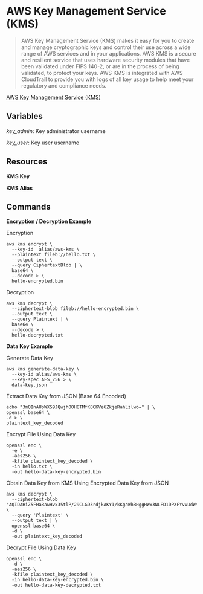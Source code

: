 # AWS Key Management Service (KMS)

> AWS Key Management Service (KMS) makes it easy for you to create and manage cryptographic keys and control their use across a wide range of AWS services and in your applications. AWS KMS is a secure and resilient service that uses hardware security modules that have been validated under FIPS 140-2, or are in the process of being validated, to protect your keys. AWS KMS is integrated with AWS CloudTrail to provide you with logs of all key usage to help meet your regulatory and compliance needs.

[AWS Key Management Service (KMS)](https://aws.amazon.com/kms/)

## Variables

*key_admin*: Key administrator username

*key_user*: Key user username

## Resources

**KMS Key**

**KMS Alias**

## Commands

**Encryption / Decryption Example**

Encryption

```
aws kms encrypt \
  --key-id  alias/aws-kms \
  --plaintext fileb://hello.txt \
  --output text \
  --query CiphertextBlob | \
  base64 \
  --decode > \
  hello-encrypted.bin
```

Decryption

```
aws kms decrypt \
  --ciphertext-blob fileb://hello-encrypted.bin \
  --output text \
  --query Plaintext | \
  base64 \
  --decode > \
  hello-decrypted.txt
```

**Data Key Example**

Generate Data Key

```
aws kms generate-data-key \
  --key-id alias/aws-kms \
  --key-spec AES_256 > \
  data-key.json
```

Extract Data Key from JSON (Base 64 Encoded)

```
echo "3mQInAUpWXS9JQwjh0OH8TMfK8CKVe6ZkjeRahLzlwo=" | \
openssl base64 \
-d > \
plaintext_key_decoded
```

Encrypt File Using Data Key

```
openssl enc \
  -e \
  -aes256 \
  -kfile plaintext_key_decoded \
  -in hello.txt \
  -out hello-data-key-encrypted.bin
```

Obtain Data Key from KMS Using Encrypted Data Key from JSON

```
aws kms decrypt \
  --ciphertext-blob "AQIDAHiZ5FHa8awHvx35tlP/29CLGD3rdjkAKYI/kKgaWhRHggHWx3NLFD1DPXFYvVUdWY4JAAAAfjB8BgkqhkiG9w0BBwagbzBtAgEAMGgGCSqGSIb3DQEHATAeBglghkgBZQMEAS4wEQQMJkX+ov4sfKP2ftmWAgEQgDsK6oH0P0EQaB5U0t55JgFyXyX0ZDWqyTaP+DV4JCtYCvNrPm7VtEv3saBQVTY9WpFnk6YsfsgQ5eNmoA==" \
  --query 'Plaintext' \
  --output text | \
  openssl base64 \
  -d \
  -out plaintext_key_decoded
```

Decrypt File Using Data Key

```
openssl enc \
  -d \
  -aes256 \
  -kfile plaintext_key_decoded \
  -in hello-data-key-encrypted.bin \
  -out hello-data-key-decrypted.txt
```
